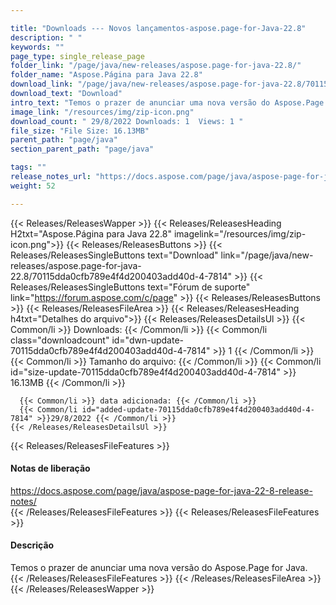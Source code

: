 ```yaml
---

title: "Downloads --- Novos lançamentos-aspose.page-for-Java-22.8"
description: " "
keywords: ""
page_type: single_release_page
folder_link: "/page/java/new-releases/aspose.page-for-java-22.8/"
folder_name: "Aspose.Página para Java 22.8"
download_link: "/page/java/new-releases/aspose.page-for-java-22.8/70115dda0cfb789e4f4d200403add40d-4-7814"
download_text: "Download"
intro_text: "Temos o prazer de anunciar uma nova versão do Aspose.Page for Java."
image_link: "/resources/img/zip-icon.png"
download_count: " 29/8/2022 Downloads: 1  Views: 1 "
file_size: "File Size: 16.13MB"
parent_path: "page/java"
section_parent_path: "page/java"

tags: ""
release_notes_url: "https://docs.aspose.com/page/java/aspose-page-for-java-22-8-release-notes/"
weight: 52

---
```


{{< Releases/ReleasesWapper >}}
  {{< Releases/ReleasesHeading H2txt="Aspose.Página para Java 22.8" imagelink="/resources/img/zip-icon.png">}}
  {{< Releases/ReleasesButtons >}}
    {{< Releases/ReleasesSingleButtons text="Download" link="/page/java/new-releases/aspose.page-for-java-22.8/70115dda0cfb789e4f4d200403add40d-4-7814" >}}
    {{< Releases/ReleasesSingleButtons text="Fórum de suporte" link="https://forum.aspose.com/c/page" >}}
  {{< Releases/ReleasesButtons >}}
  {{< Releases/ReleasesFileArea >}}
    {{< Releases/ReleasesHeading h4txt="Detalhes do arquivo">}}
    {{< Releases/ReleasesDetailsUl >}}
      {{< Common/li >}} Downloads: {{< /Common/li >}}
      {{< Common/li class="downloadcount" id="dwn-update-70115dda0cfb789e4f4d200403add40d-4-7814" >}} 1 {{< /Common/li >}}
      {{< Common/li >}} Tamanho do arquivo: {{< /Common/li >}}
      {{< Common/li id="size-update-70115dda0cfb789e4f4d200403add40d-4-7814" >}} 16.13MB {{< /Common/li >}}

      {{< Common/li >}} data adicionada: {{< /Common/li >}}
      {{< Common/li id="added-update-70115dda0cfb789e4f4d200403add40d-4-7814" >}}29/8/2022 {{< /Common/li >}}
    {{< /Releases/ReleasesDetailsUl >}}

  {{< Releases/ReleasesFileFeatures >}}
      <h4>Notas de liberação</h4><div><a href='https://docs.aspose.com/page/java/aspose-page-for-java-22-8-release-notes/'>https://docs.aspose.com/page/java/aspose-page-for-java-22-8-release-notes/</a></div>
  {{< /Releases/ReleasesFileFeatures >}}
  {{< Releases/ReleasesFileFeatures >}}
      <h4>Descrição</h4><div class="HTMLDescription">Temos o prazer de anunciar uma nova versão do Aspose.Page for Java.</div>
  {{< /Releases/ReleasesFileFeatures >}}
 {{< /Releases/ReleasesFileArea >}}
{{< /Releases/ReleasesWapper >}}


